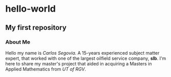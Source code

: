 # hello-world
## My first repository
### About Me
Hello my name is *Carlos Segovia*. A 15-years experienced subject matter expert, that worked with one of the largest oilfield service company, **slb**. I'm here to share my master's project that aided in acquiring a Masters in Applied Mathematics from *UT of RGV*. 
